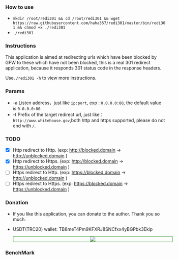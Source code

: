 ### How to use
- ```mkdir /root/redi301 && cd /root/redi301 && wget https://raw.githubusercontent.com/haha357/redi301/master/bin/redi301 && chmod +x ./redi301```
- ```./redi301```

### Instructions
  This application is aimed at redirecting urls which have been blocked by GFW to these which have not been blocked, this is a real 301 redirect 
  application, because it responds 301 status code in the response headers. 

  Use```./redi301 -h``` to view more instructions. 

### Params
- -a Listen address，just like ```ip:port```, exp : ```0.0.0.0:80```, the default value is ```0.0.0.0:80```.
- -t Prefix of the target redirect url, just like：```http://www.whitehouse.gov```,both http and https supported, please do not end with ```/```.

### TODO
- [x] Http redirect to Http. (exp: http://blocked.domain -> http://unblocked.domain )
- [x] Http redirect to Https. (exp: http://blocked.domain -> https://unblocked.domain )
- [ ] Https redirect to Http. (exp: https://blocked.domain -> http://unblocked.domain )
- [ ] Https redirect to Https. (exp: https://blocked.domain -> https://unblocked.domain )

### Donation

- If you like this application, you can donate to the author. Thank you so much.
- USDT(TRC20) wallet: TB8meT4Pm9KFXRJ8SNCfxx4yBGPbk3Ekip

  <div style="text-align: center; width: 500px; border: green solid 1px;"><img src="https://img.mdev.eu.org/file/5bda398b80a9ce195b72c.png"></div>

### BenchMark

